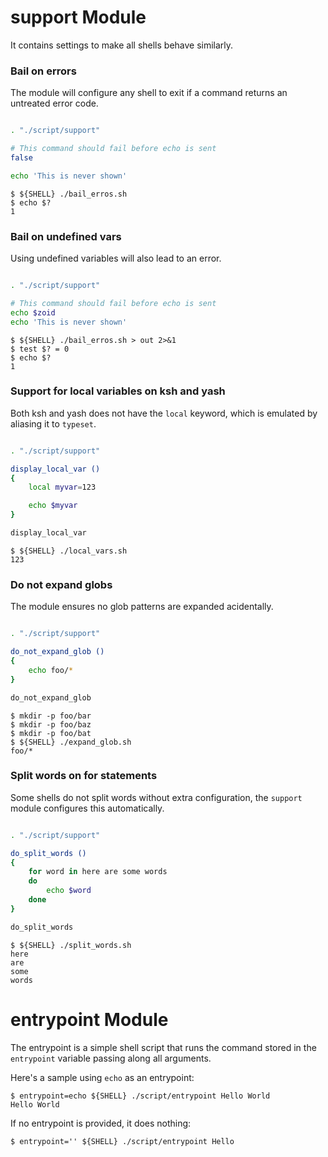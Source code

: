 support Module
==============

It contains settings to make all shells behave similarly.

### Bail on errors

The module will configure any shell to exit if a command returns an untreated
error code.

```sh file bail_erros.sh

. "./script/support"

# This command should fail before echo is sent
false

echo 'This is never shown'
```


```console test
$ ${SHELL} ./bail_erros.sh
$ echo $?
1
```

### Bail on undefined vars

Using undefined variables will also lead to an error.

```sh file bail_erros.sh

. "./script/support"

# This command should fail before echo is sent
echo $zoid
echo 'This is never shown'
```


```console test
$ ${SHELL} ./bail_erros.sh > out 2>&1
$ test $? = 0
$ echo $?
1
```

### Support for local variables on ksh and yash

Both ksh and yash does not have the `local` keyword, which is emulated by
aliasing it to `typeset`.

```sh file local_vars.sh

. "./script/support"

display_local_var ()
{
	local myvar=123

	echo $myvar
}

display_local_var
```

```console test
$ ${SHELL} ./local_vars.sh
123
```

### Do not expand globs

The module ensures no glob patterns are expanded acidentally.

```sh file expand_glob.sh

. "./script/support"

do_not_expand_glob ()
{
	echo foo/*
}

do_not_expand_glob
```


```console test
$ mkdir -p foo/bar
$ mkdir -p foo/baz
$ mkdir -p foo/bat
$ ${SHELL} ./expand_glob.sh
foo/*
```

### Split words on for statements

Some shells do not split words without extra configuration, the `support`
module configures this automatically.

```sh file split_words.sh

. "./script/support"

do_split_words ()
{
	for word in here are some words
	do
		echo $word
	done
}

do_split_words
```

```console test
$ ${SHELL} ./split_words.sh
here
are
some
words
```


entrypoint Module
=================

The entrypoint is a simple shell script that runs the command stored
in the `entrypoint` variable passing along all arguments.

Here's a sample using `echo` as an entrypoint:

```console test
$ entrypoint=echo ${SHELL} ./script/entrypoint Hello World
Hello World
```

If no entrypoint is provided, it does nothing:

```console test
$ entrypoint='' ${SHELL} ./script/entrypoint Hello
```
